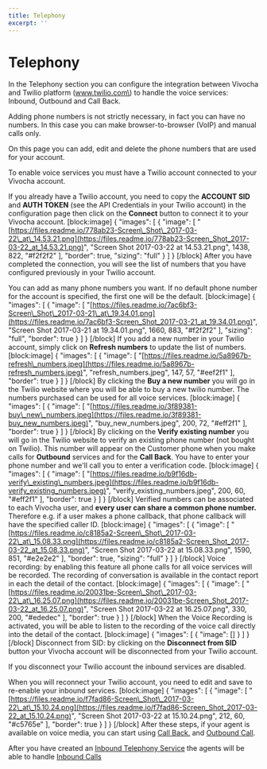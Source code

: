 ```yaml
---
title: Telephony
excerpt: ''
---
```


# Telephony

In the Telephony section you can configure the integration between Vivocha and Twilio platform \(www.twilio.com\) to handle the voice services: Inbound, Outbound and Call Back.

Adding phone numbers is not strictly necessary, in fact you can have no numbers. In this case you can make browser-to-browser \(VoIP\) and manual calls only.

On this page you can add, edit and delete the phone numbers that are used for your account.

To enable voice services you must have a Twilio account connected to your Vivocha account.

If you already have a Twilio account, you need to copy the **ACCOUNT SID** and **AUTH TOKEN** \(see the API Credentials in your Twilio account\) in the configuration page then click on the **Connect** button to connect it to your Vivocha account. \[block:image\] { "images": \[ { "image": \[ "[https://files.readme.io/778ab23-Screen\_Shot\_2017-03-22\_at\_14.53.21.png](https://files.readme.io/778ab23-Screen_Shot_2017-03-22_at_14.53.21.png)", "Screen Shot 2017-03-22 at 14.53.21.png", 1438, 822, "\#f2f2f2" \], "border": true, "sizing": "full" } \] } \[/block\] After you have completed the connection, you will see the list of numbers that you have configured previously in your Twilio account.

You can add as many phone numbers you want. If no default phone number for the account is specified, the first one will be the default. \[block:image\] { "images": \[ { "image": \[ "[https://files.readme.io/7ac6bf3-Screen\_Shot\_2017-03-21\_at\_19.34.01.png](https://files.readme.io/7ac6bf3-Screen_Shot_2017-03-21_at_19.34.01.png)", "Screen Shot 2017-03-21 at 19.34.01.png", 1660, 883, "\#f2f2f2" \], "sizing": "full", "border": true } \] } \[/block\] If you add a new number in your Twilio account, simply click on **Refresh numbers** to update the list of numbers. \[block:image\] { "images": \[ { "image": \[ "[https://files.readme.io/5a8967b-refresh\_numbers.jpeg](https://files.readme.io/5a8967b-refresh_numbers.jpeg)", "refresh\_numbers.jpeg", 147, 57, "\#eef2f1" \], "border": true } \] } \[/block\] By clicking the **Buy a new number** you will go in the Twilio website where you will be able to buy a new twilio number. The numbers purchased can be used for all voice services. \[block:image\] { "images": \[ { "image": \[ "[https://files.readme.io/3f89381-buy\_new\_numbers.jpeg](https://files.readme.io/3f89381-buy_new_numbers.jpeg)", "buy\_new\_numbers.jpeg", 200, 72, "\#eff2f1" \], "border": true } \] } \[/block\] By clicking on the **Verify existing number** you will go in the Twilio website to verify an existing phone number \(not bought on Twilio\). This number will appear on the Customer phone when you make calls for **Outbound** services and for the **Call Back**. You have to enter your phone number and we'll call you to enter a verification code. \[block:image\] { "images": \[ { "image": \[ "[https://files.readme.io/b9f16db-verify\_existing\_numbers.jpeg](https://files.readme.io/b9f16db-verify_existing_numbers.jpeg)", "verify\_existing\_numbers.jpeg", 200, 60, "\#eff2f1" \], "border": true } \] } \[/block\] Verified numbers can be associated to each Vivocha user, and **every user can share a common phone number.** Therefore e.g. if a user makes a phone callback, that phone callback will have the specified caller ID. \[block:image\] { "images": \[ { "image": \[ "[https://files.readme.io/c8185a2-Screen\_Shot\_2017-03-22\_at\_15.08.33.png](https://files.readme.io/c8185a2-Screen_Shot_2017-03-22_at_15.08.33.png)", "Screen Shot 2017-03-22 at 15.08.33.png", 1590, 851, "\#e2e2e2" \], "border": true, "sizing": "full" } \] } \[/block\] Voice recording: by enabling this feature all phone calls for all voice services will be recorded. The recording of conversation is available in the contact report in each the detail of the contact. \[block:image\] { "images": \[ { "image": \[ "[https://files.readme.io/20031be-Screen\_Shot\_2017-03-22\_at\_16.25.07.png](https://files.readme.io/20031be-Screen_Shot_2017-03-22_at_16.25.07.png)", "Screen Shot 2017-03-22 at 16.25.07.png", 330, 200, "\#ededec" \], "border": true } \] } \[/block\] When the Voice Recording is activated, you will be able to listen to the recording of the voice call directly into the detail of the contact. \[block:image\] { "images": \[ { "image": \[\] } \] } \[/block\] Disconnect from SID: by clicking on the **Disconnect from SID** button your Vivocha account will be disconnected from your Twilio account.

If you disconnect your Twilio account the inbound services are disabled.

When you will reconnect your Twilio account, you need to edit and save to re-enable your inbound services. \[block:image\] { "images": \[ { "image": \[ "[https://files.readme.io/f7fad86-Screen\_Shot\_2017-03-22\_at\_15.10.24.png](https://files.readme.io/f7fad86-Screen_Shot_2017-03-22_at_15.10.24.png)", "Screen Shot 2017-03-22 at 15.10.24.png", 212, 60, "\#c5765e" \], "border": true } \] } \[/block\] After these steps, if your agent is available on voice media, you can start using [Call Back.](doc:how-to-handle-a-call-back-now) and [Outbound Call](doc:outbound).

After you have created an [Inbound Telephony Service](https://vivocha.atlassian.net/wiki/display/VVCJ/Inbound+Telephony+Service) the agents will be able to handle [Inbound Calls](doc:inbound-call)

